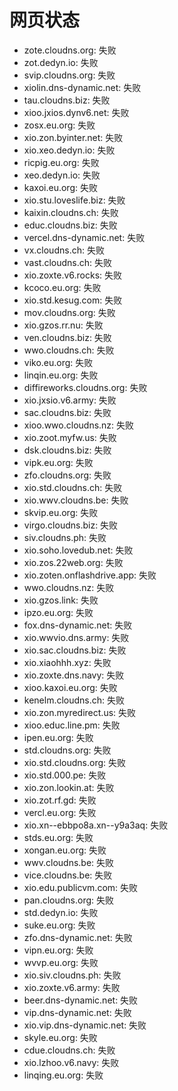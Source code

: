 # 网页状态
- zote.cloudns.org: 失败
- zot.dedyn.io: 失败
- svip.cloudns.org: 失败
- xiolin.dns-dynamic.net: 失败
- tau.cloudns.biz: 失败
- xioo.jxios.dynv6.net: 失败
- zosx.eu.org: 失败
- xio.zon.byinter.net: 失败
- xio.xeo.dedyn.io: 失败
- ricpig.eu.org: 失败
- xeo.dedyn.io: 失败
- kaxoi.eu.org: 失败
- xio.stu.loveslife.biz: 失败
- kaixin.cloudns.ch: 失败
- educ.cloudns.biz: 失败
- vercel.dns-dynamic.net: 失败
- vx.cloudns.ch: 失败
- vast.cloudns.ch: 失败
- xio.zoxte.v6.rocks: 失败
- kcoco.eu.org: 失败
- xio.std.kesug.com: 失败
- mov.cloudns.org: 失败
- xio.gzos.rr.nu: 失败
- ven.cloudns.biz: 失败
- wwo.cloudns.ch: 失败
- viko.eu.org: 失败
- linqin.eu.org: 失败
- diffireworks.cloudns.org: 失败
- xio.jxsio.v6.army: 失败
- sac.cloudns.biz: 失败
- xioo.wwo.cloudns.nz: 失败
- xio.zoot.myfw.us: 失败
- dsk.cloudns.biz: 失败
- vipk.eu.org: 失败
- zfo.cloudns.org: 失败
- xio.std.cloudns.ch: 失败
- xio.wwv.cloudns.be: 失败
- skvip.eu.org: 失败
- virgo.cloudns.biz: 失败
- siv.cloudns.ph: 失败
- xio.soho.lovedub.net: 失败
- xio.zos.22web.org: 失败
- xio.zoten.onflashdrive.app: 失败
- wwo.cloudns.nz: 失败
- xio.gzos.link: 失败
- ipzo.eu.org: 失败
- fox.dns-dynamic.net: 失败
- xio.wwvio.dns.army: 失败
- xio.sac.cloudns.biz: 失败
- xio.xiaohhh.xyz: 失败
- xio.zoxte.dns.navy: 失败
- xioo.kaxoi.eu.org: 失败
- kenelm.cloudns.ch: 失败
- xio.zon.myredirect.us: 失败
- xioo.educ.line.pm: 失败
- ipen.eu.org: 失败
- std.cloudns.org: 失败
- xio.std.cloudns.org: 失败
- xio.std.000.pe: 失败
- xio.zon.lookin.at: 失败
- xio.zot.rf.gd: 失败
- vercl.eu.org: 失败
- xio.xn--ebbpo8a.xn--y9a3aq: 失败
- stds.eu.org: 失败
- xongan.eu.org: 失败
- wwv.cloudns.be: 失败
- vice.cloudns.be: 失败
- xio.edu.publicvm.com: 失败
- pan.cloudns.org: 失败
- std.dedyn.io: 失败
- suke.eu.org: 失败
- zfo.dns-dynamic.net: 失败
- vipn.eu.org: 失败
- wvvp.eu.org: 失败
- xio.siv.cloudns.ph: 失败
- xio.zoxte.v6.army: 失败
- beer.dns-dynamic.net: 失败
- vip.dns-dynamic.net: 失败
- xio.vip.dns-dynamic.net: 失败
- skyle.eu.org: 失败
- cdue.cloudns.ch: 失败
- xio.lzhoo.v6.navy: 失败
- linqing.eu.org: 失败
